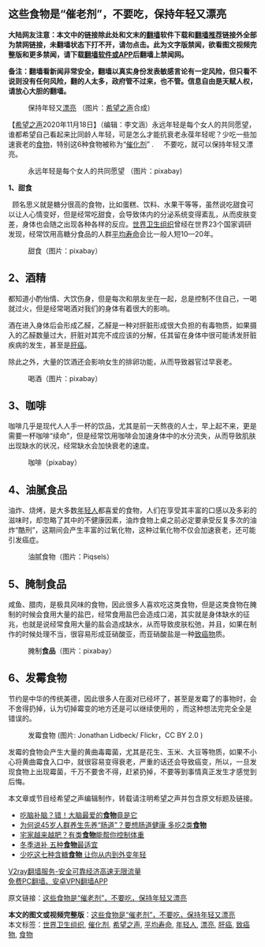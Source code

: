  <h2>这些食物是“催老剂”，不要吃，保持年轻又漂亮</h2> <p class="notice"><b>大陆网友注意：本文中的链接除此处和文末的<a href="https://github.com/bannedbook/fanqiang" >翻墙</a>软件下载和<a href="https://github.com/killgcd/justmysocks/blob/master/README.md">翻墙推荐</a>链接外全部为禁网链接，未翻墙状态下打不开，请勿点击。此为文字版禁闻，欲看图文视频完整版和更多禁闻，请下载<a href="https://github.com/bannedbook/fanqiang">翻墙软件或APP</a>后翻墙上禁闻网。</p><p>备注：翻墙看新闻非常安全，翻墙以真实身份发表敏感言论有一定风险，但只看不说则没有任何风险，翻的人太多，政府管不过来，也不管。信息自由是天赋人权，请放心大胆的翻墙。</b></p>  <div class="entry"> <figure><figcaption>保持年轻又<a href="https://www.bannedbook.org/bnews/tag/%e6%bc%82%e4%ba%ae/" class="st_tag internal_tag" rel="tag" title="标签 漂亮 下的日志">漂亮</a>   （图片：<a href="https://www.bannedbook.org/bnews/tag/%e5%b8%8c%e6%9c%9b%e4%b9%8b%e5%a3%b0/" class="st_tag internal_tag" rel="tag" title="标签 希望之声 下的日志">希望之声</a>合成）</figcaption></figure> <p>【<span class='wp_keywordlink_affiliate'><a href="https://www.soundofhope.org" title="希望之声" target="_blank">希望之声</a></span>2020年11月18日】（编辑：李文涵）永远年轻是每个女人的共同愿望，谁都希望自己看起来比同龄人年轻，可是怎么才能抗衰老永葆年轻呢？少吃一些加速衰老的<a href="https://www.bannedbook.org/bnews/tag/%e9%a3%9f%e7%89%a9/" class="st_tag internal_tag" rel="tag" title="标签 食物 下的日志">食物</a>，特别这6种食物被称为“<a href="https://www.bannedbook.org/bnews/tag/%e5%82%ac%e5%8c%96%e5%89%82/" class="st_tag internal_tag" rel="tag" title="标签 催化剂 下的日志">催化剂</a>” .     不要吃，就可以保持年轻又漂亮。</p> <figure><figcaption>永远年轻是每个女人的共同愿望   （图片：pixabay)</figcaption></figure> <p><strong>1、甜食</strong></p> <p>  顾名思义就是糖分很高的食物，比如蛋糕、饮料、水果干等等，虽然说吃甜食可以让人心情变好，但是经常吃甜食，会导致体内的分泌系统变得紊乱，从而皮肤变差，身体也会随之出现各种各样的反应。<a href="https://www.bannedbook.org/bnews/tag/%E4%B8%96%E7%95%8C%E5%8D%AB%E7%94%9F%E7%BB%84%E7%BB%87/" class="st_tag internal_tag" rel="tag" title="标签 世界卫生组织 下的日志">世界卫生组织</a>曾经在世界23个国家调研发现，经常饮用高糖分食品的人群<a href="https://www.bannedbook.org/bnews/tag/%E5%B9%B3%E5%9D%87%E5%AF%BF%E5%91%BD/" class="st_tag internal_tag" rel="tag" title="标签 平均寿命 下的日志">平均寿命</a>会比一般人短10—20年。</p>  <figure><figcaption>甜食（图片：pixabay）</figcaption></figure> <h2><strong>2、酒精</strong></h2> <p>都知道小酌怡情、大饮伤身，但是每次和朋友坐在一起，总是控制不住自己，一喝就过火，但是经常喝酒对我们的身体有着很大的影响。</p> <p>酒在进入身体后会形成乙醛，乙醛是一种对肝脏形成很大负担的有毒物质，如果摄入的乙醛数量过大，肝脏对其完不成应该的分解，任其留在身体中很可能诱发肝脏疾病的发生，甚至是<a href="https://www.bannedbook.org/bnews/tag/%E8%82%9D%E7%99%8C/" class="st_tag internal_tag" rel="tag" title="标签 肝癌 下的日志">肝癌</a>。</p> <p>除此之外，大量的饮酒还会影响女生的排卵功能，从而导致器官过早衰老。</p>  <figure><figcaption>喝酒（图片：pixabay）</figcaption></figure> <h2><strong>3、咖啡</strong></h2> <p>咖啡几乎是现代人人手一杯的饮品，尤其是前一天熬夜的人士，早上起不来，更是需要一杯咖啡“续命”，但是经常饮用咖啡会加速身体中的水分流失，从而导致肌肤出现缺水的状况，经常缺水会加快衰老的速度。</p> <figure><figcaption>咖啡（pixabay）</figcaption></figure> <h2><strong>4、油腻食品</strong></h2> <p>油炸、烧烤，是大多数<a href="https://www.bannedbook.org/bnews/tag/%e5%b9%b4%e8%bd%bb%e4%ba%ba/" class="st_tag internal_tag" rel="tag" title="标签 年轻人 下的日志">年轻人</a>都喜爱的食物，人们在享受其丰富的口感以及多彩的滋味时，却忽略了其中的不健康因素，油炸食物上桌之前必定要承受反复多次的油炸“酷刑”，这期间会产生丰富的过氧化物，这种过氧化物不仅会加速衰老，还可能引发癌症。</p> <figure><figcaption>油腻食物（图片：Piqsels）</figcaption></figure> <h2><strong>5、腌制食品</strong></h2> <p>咸鱼、腊肉，是极具风味的食物，因此很多人喜欢吃这类食物，但是这类食物在腌制的时候会食用大量的盐巴，经常食用盐巴会造成口渴，其实就是身体缺水的征兆，也就是说经常食用大量的盐会造成缺水，从而导致皮肤松弛，并且，如果在制作的时候处理不当，很容易形成亚硝酸亚，而亚硝酸盐是一种<a href="https://www.bannedbook.org/bnews/tag/%e8%87%b4%e7%99%8c%e7%89%a9/" class="st_tag internal_tag" rel="tag" title="标签 致癌物 下的日志">致癌物</a>质。</p>  <figure><figcaption>腌制<strong>食品</strong>（图片：pixabay）</figcaption></figure> <h2><strong>6、发霉食物</strong></h2> <p>节约是中华的传统美德，因此很多人在面对已经坏了，甚至是发霉了的事物时，会不舍得扔掉，认为切掉霉变的地方还是可以继续使用的 ，而这种想法完完全全是错误的。</p> <figure><figcaption>发霉食物 (图片: Jonathan Lidbeck/ Flickr，CC BY 2.0 )</figcaption></figure> <p>发霉的食物会产生大量的黄曲毒霉菌，尤其是花生、玉米、大豆等物质，如果不小心将黄曲霉食入口中，就很容易变得衰老，严重的话还会导致癌变，所以，一旦发现食物上出现霉菌，千万不要舍不得，赶紧扔掉，不要等到事情真正发生才感觉到后悔。</p> <p>本文章或节目经希望之声编辑制作，转载请注明希望之声并包含原文标题及链接。</p>  <ul class='op-related-articles' title='相关阅读'> <li><a href='https://www.bannedbook.org/bnews/lifebaike/20201119/1433435.html' target='_blank'>吃脑补脑？错！大脑最爱的<b>食物</b>竟是它</a></li> <li><a href='https://www.bannedbook.org/bnews/health/20201119/1433331.html' target='_blank'>为何说45岁人群养生先养“肠道”？要想肠道健康 多吃2类<b>食物</b></a></li> <li><a href='https://www.bannedbook.org/bnews/comments/20201118/1433004.html' target='_blank'>宅家越来越肥？有类<b>食物</b>能帮你控制体重</a></li> <li><a href='https://www.bannedbook.org/bnews/comments/20201117/1432391.html' target='_blank'>冬季进补 五种<b>食物</b>最适宜</a></li> <li><a href='https://www.bannedbook.org/bnews/health/20201117/1432276.html' target='_blank'>少吃这七种含糖<b>食物</b> 让你从内到外变年轻</a></li> </ul> <p class="texttj"> <a href="https://www.bannedbook.org/forum23/topic22702.html" target="_blank">V2ray翻墙服务-安全可靠经济高速无限流量</a><br/> <a href="https://github.com/bannedbook/fanqiang/wiki/%E7%A6%81%E9%97%BB%E7%BD%91%E5%AE%89%E5%8D%93%E7%BF%BB%E5%A2%99%E6%96%B0%E9%97%BBAPP" target="_blank">免费PC翻墙、安卓VPN翻墙APP</a></p><p>原文链接：<a class="src_link"  href="https://www.soundofhope.org/post/393694" target="_blank">这些食物是“催老剂”，不要吃，保持年轻又漂亮</a></p><a name='sharetosocial'></a>       <div><b>本文的图文或视频完整版</b>：<a href='https://www.bannedbook.org/bnews/comments/20201119/1433528.html'>这些食物是“催老剂”，不要吃，保持年轻又漂亮</a></div>  </div><!--END ENTRY--> <div class="postfooter"> <div>本文标签：<a href="https://www.bannedbook.org/bnews/tag/%E4%B8%96%E7%95%8C%E5%8D%AB%E7%94%9F%E7%BB%84%E7%BB%87/" rel="tag">世界卫生组织</a>, <a href="https://www.bannedbook.org/bnews/tag/%e5%82%ac%e5%8c%96%e5%89%82/" rel="tag">催化剂</a>, <a href="https://www.bannedbook.org/bnews/tag/%e5%b8%8c%e6%9c%9b%e4%b9%8b%e5%a3%b0/" rel="tag">希望之声</a>, <a href="https://www.bannedbook.org/bnews/tag/%E5%B9%B3%E5%9D%87%E5%AF%BF%E5%91%BD/" rel="tag">平均寿命</a>, <a href="https://www.bannedbook.org/bnews/tag/%e5%b9%b4%e8%bd%bb%e4%ba%ba/" rel="tag">年轻人</a>, <a href="https://www.bannedbook.org/bnews/tag/%e6%bc%82%e4%ba%ae/" rel="tag">漂亮</a>, <a href="https://www.bannedbook.org/bnews/tag/%E8%82%9D%E7%99%8C/" rel="tag">肝癌</a>, <a href="https://www.bannedbook.org/bnews/tag/%e8%87%b4%e7%99%8c%e7%89%a9/" rel="tag">致癌物</a>, <a href="https://www.bannedbook.org/bnews/tag/%e9%a3%9f%e7%89%a9/" rel="tag">食物</a></div>  </div><!--END POSTFOOTER--> 